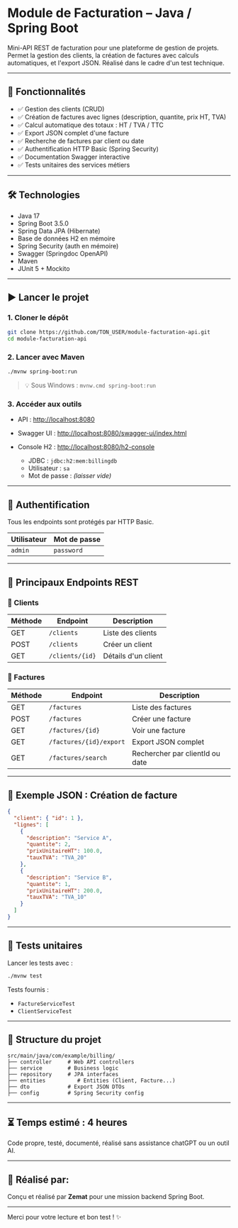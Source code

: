 # Module de Facturation – Java / Spring Boot

Mini-API REST de facturation pour une plateforme de gestion de projets. Permet la gestion des clients, la création de factures avec calculs automatiques, et l'export JSON. Réalisé dans le cadre d'un test technique.

---

## 🚀 Fonctionnalités

* ✅ Gestion des clients (CRUD)
* ✅ Création de factures avec lignes (description, quantite, prix HT, TVA)
* ✅ Calcul automatique des totaux : HT / TVA / TTC
* ✅ Export JSON complet d'une facture
* ✅ Recherche de factures par client ou date
* ✅ Authentification HTTP Basic (Spring Security)
* ✅ Documentation Swagger interactive
* ✅ Tests unitaires des services métiers

---

## 🛠 Technologies

* Java 17
* Spring Boot 3.5.0
* Spring Data JPA (Hibernate)
* Base de données H2 en mémoire
* Spring Security (auth en mémoire)
* Swagger (Springdoc OpenAPI)
* Maven
* JUnit 5 + Mockito

---

## ▶️ Lancer le projet

### 1. Cloner le dépôt

```bash
git clone https://github.com/TON_USER/module-facturation-api.git
cd module-facturation-api
```

### 2. Lancer avec Maven

```bash
./mvnw spring-boot:run
```

> 💡 Sous Windows : `mvnw.cmd spring-boot:run`

### 3. Accéder aux outils

* API : [http://localhost:8080](http://localhost:8080)
* Swagger UI : [http://localhost:8080/swagger-ui/index.html](http://localhost:8080/swagger-ui/index.html)
* Console H2 : [http://localhost:8080/h2-console](http://localhost:8080/h2-console)

  * JDBC : `jdbc:h2:mem:billingdb`
  * Utilisateur : `sa`
  * Mot de passe : *(laisser vide)*

---

## 🔐 Authentification

Tous les endpoints sont protégés par HTTP Basic.

| Utilisateur | Mot de passe |
| ----------- | ------------ |
| `admin`     | `password`   |

---

## 📍 Principaux Endpoints REST

### 👤 Clients

| Méthode | Endpoint        | Description         |
| ------- | --------------- | ------------------- |
| GET     | `/clients`      | Liste des clients   |
| POST    | `/clients`      | Créer un client     |
| GET     | `/clients/{id}` | Détails d'un client |

### 📄 Factures

| Méthode | Endpoint                | Description                     |
| ------- | ----------------------- | ------------------------------- |
| GET     | `/factures`             | Liste des factures              |
| POST    | `/factures`             | Créer une facture               |
| GET     | `/factures/{id}`        | Voir une facture                |
| GET     | `/factures/{id}/export` | Export JSON complet             |
| GET     | `/factures/search`      | Rechercher par clientId ou date |

---

## 🔬 Exemple JSON : Création de facture

```json
{
  "client": { "id": 1 },
  "lignes": [
    {
      "description": "Service A",
      "quantite": 2,
      "prixUnitaireHT": 100.0,
      "tauxTVA": "TVA_20"
    },
    {
      "description": "Service B",
      "quantite": 1,
      "prixUnitaireHT": 200.0,
      "tauxTVA": "TVA_10"
    }
  ]
}
```

---

## 🔮 Tests unitaires

Lancer les tests avec :

```bash
./mvnw test
```

Tests fournis :

* `FactureServiceTest`
* `ClientServiceTest`

---

## 📁 Structure du projet

```
src/main/java/com/example/billing/
├── controller     # Web API controllers
├── service        # Business logic
├── repository     # JPA interfaces
├── entities          # Entities (Client, Facture...)
├── dto            # Export JSON DTOs
├── config         # Spring Security config
```

---

## ⏳ Temps estimé : 4 heures

Code propre, testé, documenté, réalisé sans assistance chatGPT ou un outil AI.

---

## 📅 Réalisé par: 

Conçu et réalisé par **Zemat** pour une mission backend Spring Boot.

---

Merci pour votre lecture et bon test ! ✨
